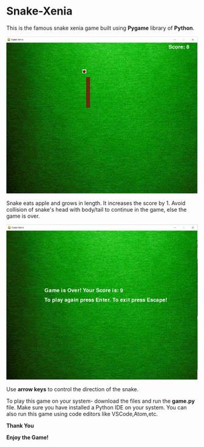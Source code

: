 # Snake-Xenia
This is the famous snake xenia game built using **Pygame** library of **Python**.

![](Resources/1s.jpeg)

Snake eats apple and grows in length. It increases the score by 1.
Avoid collision of snake's head with body/tail to continue in the game, else the game is over.

![](Resources/2s.jpeg)

Use **arrow keys** to control the direction of the snake.

To play this game on your system- download the files and run the **game.py** file. Make sure you have installed a Python IDE on your system.
You can also run this game using code editors like VSCode,Atom,etc.

**Thank You**

**Enjoy the Game!**
